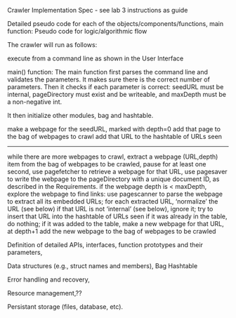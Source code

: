 Crawler Implementation Spec  - see lab 3 instructions as guide

Detailed pseudo code for each of the objects/components/functions,
main function:
Pseudo code for logic/algorithmic flow

The crawler will run as follows:

execute from a command line as shown in the User Interface

main() function:
The main function first parses the command line and validates the parameters.
It makes sure there is the correct number of parameters.
Then it checks if each parameter is correct: seedURL must be internal,
pageDirectory must exist and be writeable, and maxDepth must be a non-negative int.


It then initialize other modules, bag and hashtable.


make a webpage for the seedURL, marked with depth=0
add that page to the bag of webpages to crawl
add that URL to the hashtable of URLs seen

-------- 

while there are more webpages to crawl,
extract a webpage (URL,depth) item from the bag of webpages to be crawled,
pause for at least one second,
use pagefetcher to retrieve a webpage for that URL,
use pagesaver to write the webpage to the pageDirectory with a unique document ID, as described in the Requirements.
if the webpage depth is < maxDepth, explore the webpage to find links:
use pagescanner to parse the webpage to extract all its embedded URLs;
for each extracted URL,
‘normalize’ the URL (see below)
if that URL is not ‘internal’ (see below), ignore it;
try to insert that URL into the hashtable of URLs seen
if it was already in the table, do nothing;
if it was added to the table,
make a new webpage for that URL, at depth+1
add the new webpage to the bag of webpages to be crawled


Definition of detailed APIs, interfaces, function prototypes and their parameters,



Data structures (e.g., struct names and members),
Bag
Hashtable



Error handling and recovery,


Resource management,??



Persistant storage (files, database, etc).
